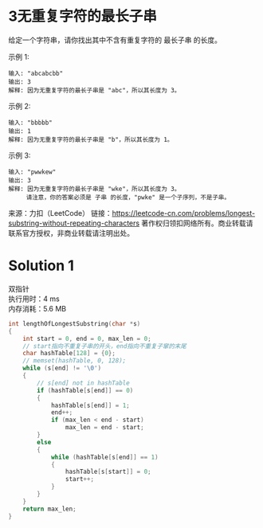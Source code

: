 # 3无重复字符的最长子串
给定一个字符串，请你找出其中不含有重复字符的 最长子串 的长度。

示例 1:
```
输入: "abcabcbb"
输出: 3 
解释: 因为无重复字符的最长子串是 "abc"，所以其长度为 3。
```
示例 2:
```
输入: "bbbbb"
输出: 1
解释: 因为无重复字符的最长子串是 "b"，所以其长度为 1。
```
示例 3:
```
输入: "pwwkew"
输出: 3
解释: 因为无重复字符的最长子串是 "wke"，所以其长度为 3。
     请注意，你的答案必须是 子串 的长度，"pwke" 是一个子序列，不是子串。
```

来源：力扣（LeetCode）
链接：https://leetcode-cn.com/problems/longest-substring-without-repeating-characters
著作权归领扣网络所有。商业转载请联系官方授权，非商业转载请注明出处。

# Solution 1
双指针  
执行用时：4 ms  
内存消耗：5.6 MB  
``` c
int lengthOfLongestSubstring(char *s)
{
    int start = 0, end = 0, max_len = 0;
    // start指向不重复子串的开头，end指向不重复子窜的末尾
    char hashTable[128] = {0};
    // memset(hashTable, 0, 128);
    while (s[end] != '\0')
    {
        // s[end] not in hashTable
        if (hashTable[s[end]] == 0)
        {
            hashTable[s[end]] = 1;
            end++;
            if (max_len < end - start)
                max_len = end - start;
        }
        else
        {
            while (hashTable[s[end]] == 1)
            {
                hashTable[s[start]] = 0;
                start++;
            }
        }
    }
    return max_len;
}
```
